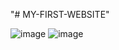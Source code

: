 "# MY-FIRST-WEBSITE" 

![image](https://github.com/user-attachments/assets/1c64f39d-387d-48a9-8bad-0e00311a1fef)
![image](https://github.com/user-attachments/assets/6a03bea8-6fac-4f1e-8166-7f7833e0c9bd)
